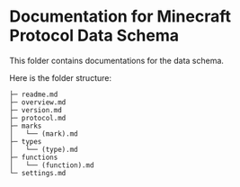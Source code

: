 # Documentation for Minecraft Protocol Data Schema

This folder contains documentations for the data schema.

Here is the folder structure:

```
├─ readme.md
├─ overview.md
├─ version.md
├─ protocol.md
├─ marks
│   └── (mark).md
├─ types
│   └── (type).md
├─ functions
│   └── (function).md
└─ settings.md
```